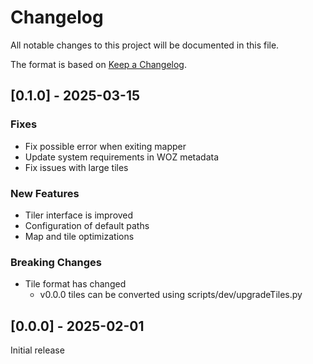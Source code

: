 # Changelog

All notable changes to this project will be documented in this file.

The format is based on [Keep a Changelog](https://keepachangelog.com/en/1.1.0/).

## [0.1.0] - 2025-03-15

### Fixes

* Fix possible error when exiting mapper
* Update system requirements in WOZ metadata
* Fix issues with large tiles

### New Features

* Tiler interface is improved
* Configuration of default paths
* Map and tile optimizations

### Breaking Changes

* Tile format has changed
    - v0.0.0 tiles can be converted using scripts/dev/upgradeTiles.py

## [0.0.0] - 2025-02-01

Initial release